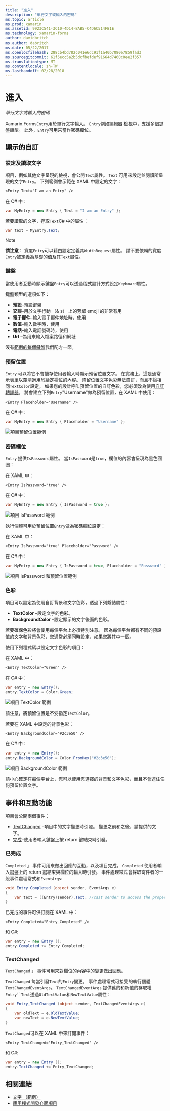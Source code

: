 ```yaml
---
title: "進入"
description: "單行文字或輸入的密碼"
ms.topic: article
ms.prod: xamarin
ms.assetid: 9923C541-3C10-4D14-BAB5-C4D6C514FB1E
ms.technology: xamarin-forms
author: davidbritch
ms.author: dabritch
ms.date: 05/22/2017
ms.openlocfilehash: 288cb4bd782c041e6dc91f1a40b7080e7859fad3
ms.sourcegitcommit: 61f5ecc5a2b5dcfbefdef91664d7460c0ee2f357
ms.translationtype: MT
ms.contentlocale: zh-TW
ms.lasthandoff: 02/28/2018
---
```

# <a name="entry"></a>進入

_單行文字或輸入的密碼_

Xamarin.Forms`Entry`用於單行文字輸入。 `Entry`例如編輯器 檢視中，支援多個鍵盤類型。 此外，`Entry`可用來當作密碼欄位。

## <a name="display-customization"></a>顯示的自訂

### <a name="setting-and-reading-text"></a>設定及讀取文字

項目，例如其他文字呈現的檢視，會公開`Text`屬性。 `Text` 可用來設定並閱讀所呈現的文字`Entry`。 下列範例會示範在 XAML 中設定的文字：

```xaml
<Entry Text="I am an Entry" />
```

在 C# 中：

```csharp
var MyEntry = new Entry { Text = "I am an Entry" };
```

若要讀取的文字，存取`Text`C# 中的屬性：

```csharp
var text = MyEntry.Text;
```

> [!NOTE]
> **請注意**： 寬度`Entry`可以藉由設定定義其`WidthRequest`屬性。 請不要依賴的寬度`Entry`被定義為基礎的值及其`Text`屬性。

### <a name="keyboards"></a>鍵盤

當使用者互動時顯示鍵盤`Entry`可以透過程式設計方式設定`Keyboard`屬性。

鍵盤類型的選項如下：

- **預設**&ndash;預設鍵盤
- **交談**&ndash;用於文字行動 （& s） 上的芳鄰 emoji 的非常有用
- **電子郵件**&ndash;輸入電子郵件地址時，使用
- **數值**&ndash;輸入數字時，使用
- **電話**&ndash;輸入電話號碼時，使用
- **Url** &ndash;為用來輸入檔案路徑和網址

沒有[範例的每個鍵盤](https://developer.xamarin.com/recipes/cross-platform/xamarin-forms/choose-keyboard-for-entry/)我們配方一節。

### <a name="placeholders"></a>預留位置

`Entry` 可以將它不會儲存使用者輸入時顯示預留位置文字。 在實務上，這是通常示表單以釐清適用於給定欄位的內容。 預留位置文字色彩無法自訂，而且不論相同`TextColor`設定。 如果您的設計呼叫預留位置的自訂色彩，您必須改為使用[自訂轉譯器]()。 將會建立下列`Entry`"Username"做為預留位置，在 XAML 中使用：

```xaml
<Entry Placeholder="Username" />
```

在 C# 中：

```csharp
var MyEntry = new Entry { Placeholder = "Username" };
```

![](entry-images/placeholder.png "項目預留位置範例")

### <a name="password-fields"></a>密碼欄位

`Entry` 提供`IsPassword`屬性。 當`IsPassword`是`true`，欄位的內容會呈現為黑色圓圈：

在 XAML 中：

```xaml
<Entry IsPassword="true" />
```

在 C# 中：

```csharp
var MyEntry = new Entry { IsPassword = true };
```

![](entry-images/password.png "項目 IsPassword 範例")

執行個體可用於預留位置`Entry`做為密碼欄位設定：

在 XAML 中：

```xaml
<Entry IsPassword="true" Placeholder="Password" />
```

在 C# 中：

```csharp
var MyEntry = new Entry { IsPassword = true, Placeholder = "Password" };
```

![](entry-images/passwordplaceholder.png "項目 IsPassword 和預留位置範例")


### <a name="colors"></a>色彩

項目可以設定為使用自訂背景和文字色彩，透過下列繫結屬性：

- **TextColor** &ndash;設定文字的色彩。
- **BackgroundColor** &ndash;設定顯示的文字後面的色彩。

若要確保色彩將會使用每個平台上必須特別注意。 因為每個平台都有不同的預設值的文字和背景色彩，您通常必須同時設定，如果您將其中一個。

使用下列程式碼以設定文字色彩的項目：

在 XAML 中：

```xaml
<Entry TextColor="Green" />
```

在 C# 中：

```csharp
var entry = new Entry();
entry.TextColor = Color.Green;
```

![](entry-images/textcolor.png "項目 TextColor 範例")

請注意，將預留位置是不受指定`TextColor`。

若要在 XAML 中設定的背景色彩：

```xaml
<Entry BackgroundColor="#2c3e50" />
```

在 C# 中：

```csharp
var entry = new Entry();
entry.BackgroundColor = Color.FromHex("#2c3e50");
```

![](entry-images/textbackgroundcolor.png "項目 BackgroundColor 範例")

請小心確定在每個平台上，您可以使用您選擇的背景和文字色彩，而且不會遮住任何預留位置文字。

## <a name="events-and-interactivity"></a>事件和互動功能

項目會公開兩個事件：

- [TextChanged](http://developer.xamarin.com/api/event/Xamarin.Forms.Entry.TextChanged/) &ndash;項目中的文字變更時引發。 變更之前和之後，請提供的文字。
- [完成](http://developer.xamarin.com/api/event/Xamarin.Forms.Entry.Completed/)&ndash;使用者輸入鍵盤上按 return 鍵結束時引發。

### <a name="completed"></a>已完成

`Completed` 」 事件可用來做出回應的互動，以及項目完成。 `Completed` 使用者輸入鍵盤上的 return 鍵結束與欄位的輸入時引發。 事件處理常式會採取寄件者的一般事件處理常式和`EventArgs`:

```csharp
void Entry_Completed (object sender, EventArgs e)
{
    var text = ((Entry)sender).Text; //cast sender to access the properties of the Entry
}
```

已完成的事件可供訂閱在 XAML 中：

```xaml
<Entry Completed="Entry_Completed" />
```

和 C#:

```csharp
var entry = new Entry ();
entry.Completed += Entry_Completed;
```

### <a name="textchanged"></a>TextChanged

`TextChanged` 」 事件可用來對欄位的內容中的變更做出回應。

`TextChanged` 每當引發`Text`的`Entry`變更。 事件處理常式可接受的執行個體`TextChangedEventArgs`。 `TextChangedEventArgs` 提供舊的和新值的存取權`Entry``Text`透過`OldTextValue`和`NewTextValue`屬性：

```csharp
void Entry_TextChanged (object sender, TextChangedEventArgs e)
{
    var oldText = e.OldTextValue;
    var newText = e.NewTextValue;
}
```

`TextChanged`可以在 XAML 中來訂閱事件：

```xaml
<Entry TextChanged="Entry_TextChanged" />
```

和 C#:

```csharp
var entry = new Entry ();
entry.TextChanged += Entry_TextChanged;
```


## <a name="related-links"></a>相關連結

- [文字 （範例）](https://developer.xamarin.com/samples/xamarin-forms/UserInterface/Text)
- [應用程式開發介面項目](https://developer.xamarin.com/api/type/Xamarin.Forms.Entry/)
